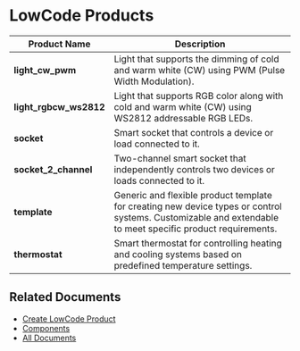 # LowCode Products

| Product Name          | Description                                                                                                  |
|-----------------------|--------------------------------------------------------------------------------------------------------------|
| **light_cw_pwm**      | Light that supports the dimming of cold and warm white (CW) using PWM (Pulse Width Modulation). |
| **light_rgbcw_ws2812**| Light that supports RGB color along with cold and warm white (CW) using WS2812 addressable RGB LEDs. |
| **socket**            | Smart socket that controls a device or load connected to it. |
| **socket_2_channel**  | Two-channel smart socket that independently controls two devices or loads connected to it. |
| **template**          | Generic and flexible product template for creating new device types or control systems. Customizable and extendable to meet specific product requirements. |
| **thermostat**        | Smart thermostat for controlling heating and cooling systems based on predefined temperature settings. |

## Related Documents

* [Create LowCode Product](../docs/create_product.md)
* [Components](../components/README.md)
* [All Documents](../docs/all_documents.md)
